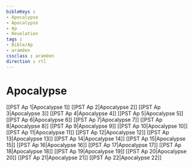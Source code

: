 ```yaml
---
bibleKeys : 
- Apocalypse
- Apocalypse
- Ap
- Revelation
tags : 
- Bible/Ap
- araméen
cssclass : araméen
direction : rtl
---
```


# Apocalypse

[[PST Ap 1|Apocalypse 1]]
[[PST Ap 2|Apocalypse 2]]
[[PST Ap 3|Apocalypse 3]]
[[PST Ap 4|Apocalypse 4]]
[[PST Ap 5|Apocalypse 5]]
[[PST Ap 6|Apocalypse 6]]
[[PST Ap 7|Apocalypse 7]]
[[PST Ap 8|Apocalypse 8]]
[[PST Ap 9|Apocalypse 9]]
[[PST Ap 10|Apocalypse 10]]
[[PST Ap 11|Apocalypse 11]]
[[PST Ap 12|Apocalypse 12]]
[[PST Ap 13|Apocalypse 13]]
[[PST Ap 14|Apocalypse 14]]
[[PST Ap 15|Apocalypse 15]]
[[PST Ap 16|Apocalypse 16]]
[[PST Ap 17|Apocalypse 17]]
[[PST Ap 18|Apocalypse 18]]
[[PST Ap 19|Apocalypse 19]]
[[PST Ap 20|Apocalypse 20]]
[[PST Ap 21|Apocalypse 21]]
[[PST Ap 22|Apocalypse 22]]

